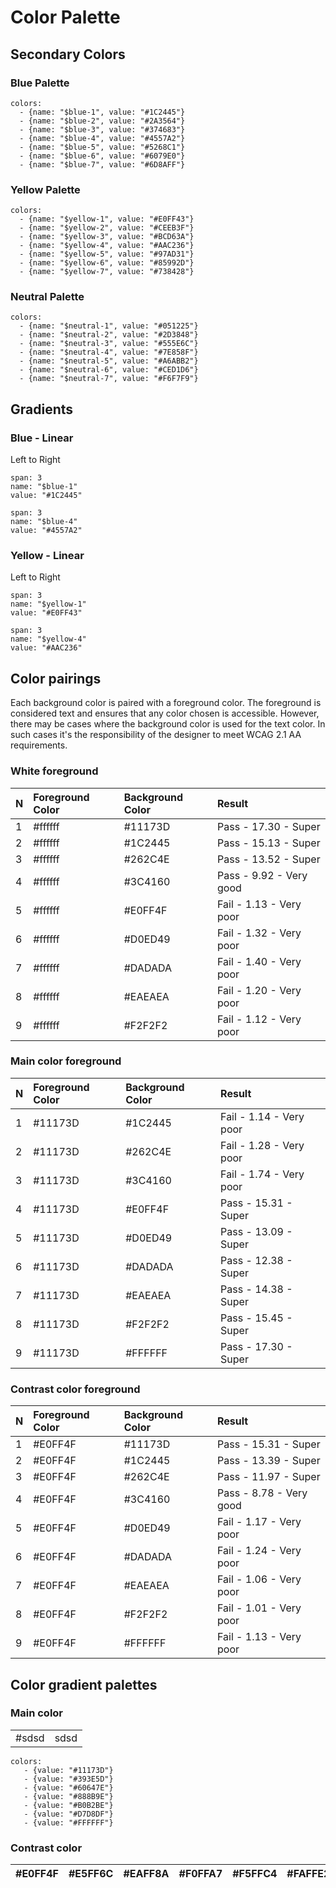 # Color Palette

## Secondary Colors

### Blue Palette

```text
colors:
  - {name: "$blue-1", value: "#1C2445"}
  - {name: "$blue-2", value: "#2A3564"}
  - {name: "$blue-3", value: "#374683"}
  - {name: "$blue-4", value: "#4557A2"}
  - {name: "$blue-5", value: "#5268C1"}
  - {name: "$blue-6", value: "#6079E0"}
  - {name: "$blue-7", value: "#6D8AFF"}
```

### Yellow Palette

```text
colors:
  - {name: "$yellow-1", value: "#E0FF43"}
  - {name: "$yellow-2", value: "#CEEB3F"}
  - {name: "$yellow-3", value: "#BCD63A"}
  - {name: "$yellow-4", value: "#AAC236"}
  - {name: "$yellow-5", value: "#97AD31"}
  - {name: "$yellow-6", value: "#85992D"}
  - {name: "$yellow-7", value: "#738428"}
```

### Neutral Palette

```text
colors:
  - {name: "$neutral-1", value: "#051225"}
  - {name: "$neutral-2", value: "#2D3848"}
  - {name: "$neutral-3", value: "#555E6C"}
  - {name: "$neutral-4", value: "#7E858F"}
  - {name: "$neutral-5", value: "#A6ABB2"}
  - {name: "$neutral-6", value: "#CED1D6"}
  - {name: "$neutral-7", value: "#F6F7F9"}
```

## Gradients

### Blue - Linear

Left to Right

```text
span: 3
name: "$blue-1"
value: "#1C2445"
```

```text
span: 3
name: "$blue-4"
value: "#4557A2"
```

### Yellow - Linear

Left to Right

```text
span: 3
name: "$yellow-1"
value: "#E0FF43"
```

```text
span: 3
name: "$yellow-4"
value: "#AAC236"
```

## Color pairings

Each background color is paired with a foreground color. The foreground is considered text and ensures that any color chosen is accessible. However, there may be cases where the background color is used for the text color. In such cases it's the responsibility of the designer to meet WCAG 2.1 AA requirements.

### White foreground

| N | Foreground Color | Background Color | Result |
| :--- | :--- | :--- | :--- |
| 1 | \#ffffff | \#11173D | Pass - 17.30 - Super |
| 2 | \#ffffff | \#1C2445 | Pass - 15.13 - Super |
| 3 | \#ffffff | \#262C4E | Pass - 13.52 - Super |
| 4 | \#ffffff | \#3C4160 | Pass - 9.92 - Very good |
| 5 | \#ffffff | \#E0FF4F | Fail - 1.13 - Very poor |
| 6 | \#ffffff | \#D0ED49 | Fail - 1.32 - Very poor |
| 7 | \#ffffff | \#DADADA | Fail - 1.40 - Very poor |
| 8 | \#ffffff | \#EAEAEA | Fail - 1.20 - Very poor |
| 9 | \#ffffff | \#F2F2F2 | Fail - 1.12 - Very poor |

### Main color foreground

| N | Foreground Color | Background Color | Result |
| :--- | :--- | :--- | :--- |
| 1 | \#11173D | \#1C2445 | Fail - 1.14 - Very poor |
| 2 | \#11173D | \#262C4E | Fail - 1.28 - Very poor |
| 3 | \#11173D | \#3C4160 | Fail - 1.74 - Very poor |
| 4 | \#11173D | \#E0FF4F | Pass - 15.31 - Super |
| 5 | \#11173D | \#D0ED49 | Pass - 13.09 - Super |
| 6 | \#11173D | \#DADADA | Pass - 12.38 - Super |
| 7 | \#11173D | \#EAEAEA | Pass - 14.38 - Super |
| 8 | \#11173D | \#F2F2F2 | Pass - 15.45 - Super |
| 9 | \#11173D | \#FFFFFF | Pass - 17.30 - Super |

### Contrast color foreground

| N | Foreground Color | Background Color | Result |
| :--- | :--- | :--- | :--- |
| 1 | \#E0FF4F | \#11173D | Pass - 15.31 - Super |
| 2 | \#E0FF4F | \#1C2445 | Pass - 13.39 - Super |
| 3 | \#E0FF4F | \#262C4E | Pass - 11.97 - Super |
| 4 | \#E0FF4F | \#3C4160 | Pass - 8.78 - Very good |
| 5 | \#E0FF4F | \#D0ED49 | Fail - 1.17 - Very poor |
| 6 | \#E0FF4F | \#DADADA | Fail - 1.24 - Very poor |
| 7 | \#E0FF4F | \#EAEAEA | Fail - 1.06 - Very poor |
| 8 | \#E0FF4F | \#F2F2F2 | Fail - 1.01 - Very poor |
| 9 | \#E0FF4F | \#FFFFFF | Fail - 1.13 - Very poor |

## Color gradient palettes

### Main color

|  |  |
| :--- | :--- |
| \#sdsd | sdsd |

```text
colors:
   - {value: "#11173D"}
   - {value: "#393E5D"}
   - {value: "#60647E"}
   - {value: "#888B9E"}
   - {value: "#B0B2BE"}
   - {value: "#D7D8DF"}
   - {value: "#FFFFFF"}
```

### Contrast color

| \#E0FF4F | \#E5FF6C | \#EAFF8A | \#F0FFA7 | \#F5FFC4 | \#FAFFE2 | \#FFFFFF |
| :--- | :--- | :--- | :--- | :--- | :--- | :--- |


